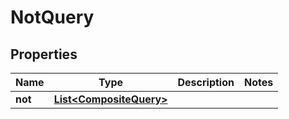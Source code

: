 # NotQuery

## Properties
Name | Type | Description | Notes
------------ | ------------- | ------------- | -------------
**not** | [**List&lt;CompositeQuery&gt;**](CompositeQuery.md) |  | 

